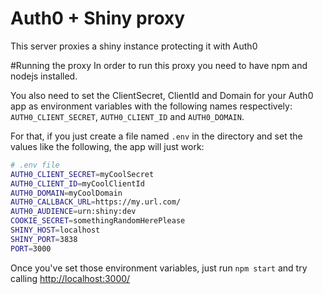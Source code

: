 # Auth0 + Shiny proxy
This server proxies a shiny instance protecting it with Auth0

#Running the proxy
In order to run this proxy you need to have npm and nodejs installed.

You also need to set the ClientSecret, ClientId and Domain for your Auth0 app as environment variables with the following names respectively: `AUTH0_CLIENT_SECRET`, `AUTH0_CLIENT_ID` and `AUTH0_DOMAIN`.

For that, if you just create a file named `.env` in the directory and set the values like the following, the app will just work:

````bash
# .env file
AUTH0_CLIENT_SECRET=myCoolSecret
AUTH0_CLIENT_ID=myCoolClientId
AUTH0_DOMAIN=myCoolDomain
AUTH0_CALLBACK_URL=https://my.url.com/
AUTH0_AUDIENCE=urn:shiny:dev
COOKIE_SECRET=somethingRandomHerePlease
SHINY_HOST=localhost
SHINY_PORT=3838
PORT=3000
````

Once you've set those environment variables, just run `npm start` and try calling [http://localhost:3000/](http://localhost:3000/)
